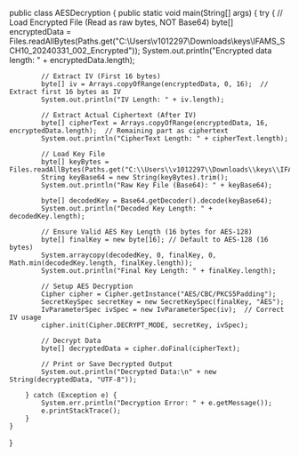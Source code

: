 public class AESDecryption {
    public static void main(String[] args) {
        try {
            // Load Encrypted File (Read as raw bytes, NOT Base64)
            byte[] encryptedData = Files.readAllBytes(Paths.get("C:\\Users\\v1012297\\Downloads\\keys\\IFAMS_SCH10_20240331_002_Encrypted"));
            System.out.println("Encrypted data length: " + encryptedData.length);

            // Extract IV (First 16 bytes)
            byte[] iv = Arrays.copyOfRange(encryptedData, 0, 16);  // Extract first 16 bytes as IV
            System.out.println("IV Length: " + iv.length);

            // Extract Actual Ciphertext (After IV)
            byte[] cipherText = Arrays.copyOfRange(encryptedData, 16, encryptedData.length);  // Remaining part as ciphertext
            System.out.println("CipherText Length: " + cipherText.length);

            // Load Key File
            byte[] keyBytes = Files.readAllBytes(Paths.get("C:\\Users\\v1012297\\Downloads\\keys\\IFAMS_SCH10_20240331_002_Dynamic_Key.key"));
            String keyBase64 = new String(keyBytes).trim();
            System.out.println("Raw Key File (Base64): " + keyBase64);

            byte[] decodedKey = Base64.getDecoder().decode(keyBase64);
            System.out.println("Decoded Key Length: " + decodedKey.length);

            // Ensure Valid AES Key Length (16 bytes for AES-128)
            byte[] finalKey = new byte[16]; // Default to AES-128 (16 bytes)
            System.arraycopy(decodedKey, 0, finalKey, 0, Math.min(decodedKey.length, finalKey.length));
            System.out.println("Final Key Length: " + finalKey.length);

            // Setup AES Decryption
            Cipher cipher = Cipher.getInstance("AES/CBC/PKCS5Padding");
            SecretKeySpec secretKey = new SecretKeySpec(finalKey, "AES");
            IvParameterSpec ivSpec = new IvParameterSpec(iv);  // Correct IV usage
            cipher.init(Cipher.DECRYPT_MODE, secretKey, ivSpec);

            // Decrypt Data
            byte[] decryptedData = cipher.doFinal(cipherText);

            // Print or Save Decrypted Output
            System.out.println("Decrypted Data:\n" + new String(decryptedData, "UTF-8"));

        } catch (Exception e) {
            System.err.println("Decryption Error: " + e.getMessage());
            e.printStackTrace();
        }
    }
}
